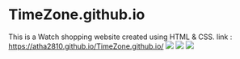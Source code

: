 # TimeZone.github.io
This is a Watch shopping website created using HTML &amp; CSS.
link : https://atha2810.github.io/TimeZone.github.io/
<img src="https://lh3.googleusercontent.com/RK1AXmrRLDRLJZXilB0O_t7DC9H19NfoZWQdYZYG4BOIdpDks60ebry26QxNE6NhmcKTfPJZgHeGhlnouOoCFCsredbwgfIEMhd7qW1O32GO-v0jGFUSZPxfiIndFLVzHMRMTnjLU455aYO6CCelalcuOD9ugVaH3-VWtcRtQMc4zF73bcLWdm9Zisxgg1qTmpQh3FOlsauYPMP92h7rLy8EfThFZnLcFRaeyJWYx2HqIW3guLWxXAuG3UwkopYdb8rMtkzi3mhjrsRoR9_tJ3Yx-3z9N5g7_J3DC3ga-P8IhfnFSa2dMD6K-2GXAVbv8MKU0xbuZsWE1xs64svUuE8pcz2YgXBv_KSefHVlEi1SmvmNxeqFYs3P3COXUHQ-2BjiuCCPSWpNjwXIf--iVj4Oj6fnIL4GmyK3oFdoIx1ZYg25n3nTJ4Z9vTAMJrqn8WxsAOQ5MFxni04bLEaUz0MrPtf3jJzRc-jvSbgKMrxxYoEY126V9_cDD4HOXaKZWGKS7mM_6SZTrS9-HfLRAWjLLPkmpKqoi5gtfUHh8ioTMYQuSPUyf17yVLoNsEwPywT1uKuxySw6oBNt1WvPDkXi9pJG92qPrJF4r5iFRzCgzI6pISU9yqChUTMwQW2FbxEYwck8EeMO_dV-wM-qBSqaBjscd0V10Wz8mw3_dgADX0AQaozO9pTQvi2waglhp3sizGeh3FvUksSF0-8Pcjs1gCyG9RE9w5pfwwV83kLYRbxMXEIbgxLR4vLDrX-hokBP1OZpkejjSvutn3ueSf96NGhJhxWT_hxXBMNK2BcbLX8EfGWZZTO0Il7jNQIK4bgwf9Jwv_87nwJ4iotlo0L97eJGR1A9ZuY_9gxeu1ChhTRFZ-xQ1AjHLqNmn5P_Kv9djEu-P4mGdTzb7JyC65Ag8v2k3bXaqBTFuQl9BmpW=w1892-h931-s-no?authuser=0">
<img src="https://lh3.googleusercontent.com/D0flqG8GiEWFlkgDqjuv7FymqcgoJIIhqhJuW2NIslfZ34Cm45HEgYJqrDhsP0Y1qcSHY3Z4_UgItDarQYYQjoSSRBlf1AtWcHsUqHeEzP1Xl9DsLXtqqkBptejRSFLFrwHlDME4F3kVbm7Fxt-cAqUiFWR7cPcBNburweUJ0mqwnSMLZCGhtjeh6ni0rGVu2csm038JCvgtheHO-1SgxPHslgY3P-vP-8BUw8arUM43xALdEVs5GtMfIPJKJcuhiRtW6NwpzzJpAhW6moaRHJ5sKERWuVX8jo9--3IhPrbwGrKYvYvH-I69JygPRklnDrsiBu7RyQ8Yw_ZQQoKJyp1QcDoy8UKhQO4SOYANo_tPX2H8EdhiCleLIg7wb6ZGTNSPM3OgtGST7pByTFhVuxLgJOJzsxqrBpwagtwoCazHqaXX9RD808FSr9XrS0l0fxOLSUjsE5T0Rl71Pzxp0c0RNtZ1Mco2L05IqXabTB5V2qZNTdRd9ksBvxWqdGx-i75TLcZhnZqBw2f2gzC44XaUIUOhHGWdaVKJntb851RcGcAHhH0jbwIQTCmU95aKFIgCFNjZG_rbTNn2egc4Uid-oVdkWuhBP4UwcOcs6t8AxKCbue6bmTtEeipzi4Y_pCYMp1pFONC7U-AUYPf98KrswPGyz9A02HN6YnID5CXRYLjJhT2Cj778kP5W25WxcA3n9NU440obCQKnrKZFnMVbVqZaQ42lTjApWCN8gzLQku3jspJIIQG-wMU9V5iD39RinrmuIfuWkoZMEyMkO9ZstrJHd0gCnvRG2M3W8G8tpWatx9rpVf_UBkV9HT3ii1up6Vl559iNZALMRQIiKmsTgz8pfbFvVGwcNhhbUp8SDCnmjGT-jWcuYZBDrN-jglCnLOa6YFqeJZd1qaoErZaBa9QozGADN7ZxIHqAmM7Z=w1896-h929-s-no?authuser=0">
<img src="https://lh3.googleusercontent.com/suWtAbKwz005zqpQg1AAMXRdJ988ktuMLR0Q7_F8ix-jx0aX4gLAG9Dk6A9XVOYsOuptaRZ3s03qKf2Fs7aldyFXfx4hqBoVgWWyckf5EBRLWZm76HaUq3RTnuFFlqVVxAqdncO5sucDRIkuqtJKvzyMMwuCESBLCet_KkO-AoCff6irb56Xz4k_HtdNNY1OgzwkPlXbBPCFdKddcfvbudJUScZO7iL5-mS2FeASKkdDKHONC7nilerDBhyZHx3wVSuuq4nQSG0GDelZ5FSjWfwOr7QBz6-FM8p6zQlg_uo4DuzheVwWcF_FD58WPaBGY_Wzh23OfT-fXNrx-M6GKdwDGlEy-kuTATehJP1axnqZLZWoe3gQyb7FhsnVAN4JfJGZJGDIWNjXkZDOOzhDpRL8jYiQA9VsCnniAfwR1X8gL3GpQ-tBcM1CiETVVfU9y735nezZXTr9YIh71Z_blOha4Gxu_ZvhVua4_B-Q9RnIrzw11Eav5DiDuVK-fVeRVIOIHvx4a7BDpvTEbbggGYjhmrqBuGRAwT3InEXyLgYpYTcatsfsdP0QYyJKVlRXoXEr705fcNFnU0Qz-jWtO-EM0DQ730F0tqvAyYAwkc_ikCpP1fjXmgdCYhnYL9ROxUhskFwoqhV_ozWE0q1fHwq287JL_P_6jt6J0vAita4dRAu0YdL3JSXBPnO8eMc9lhvwC6DarmG2Kp_bwGAm4urMsgjU7v7GVzgMlrVUkBim3kxK_zOUwzuKuhAzYZg338cP5-QfcijxDtrOcE0XJ8zMB6RuYiIxUfV2inlZyH9b1JSmMSs_Owiih0-nQ4WCSKBMoV85ucVn1NG40zVs-QSCBoq1hXH-CDBeQm_-4v06_InCvppk3FFXHWb6Ve4HanjYSdOcq2wTizJLRJMiAQ-G4xrsfVzI5IwwhicfW-as=w1891-h932-s-no?authuser=0">
